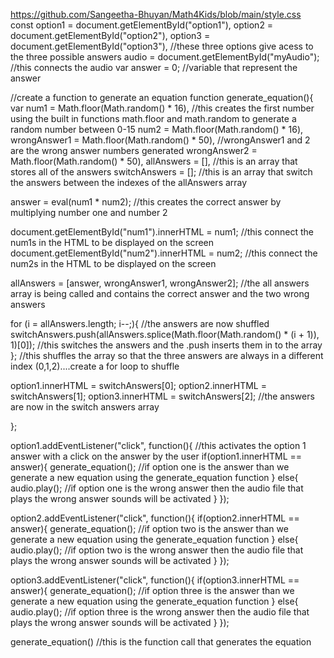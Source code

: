 https://github.com/Sangeetha-Bhuyan/Math4Kids/blob/main/style.css 
const option1 = document.getElementById("option1"),
      option2 = document.getElementById("option2"),
      option3 = document.getElementById("option3"),
  //these three options give acess to the three possible answers
      audio = document.getElementById("myAudio");  
  //this connects the audio 
var answer = 0;
//variable that represent the answer

//create a function to generate an equation
function generate_equation(){ 
  var num1 = Math.floor(Math.random() * 16),
  //this creates the first number using the built in functions math.floor and math.random to generate a random number between 0-15
      num2 = Math.floor(Math.random() * 16),
      wrongAnswer1 = Math.floor(Math.random() * 50),
  //wrongAnswer1 and 2 are the wrong answer numbers generated 
      wrongAnswer2 = Math.floor(Math.random() * 50),
      allAnswers = [],
    //this is an array that stores all of the answers
      switchAnswers = [];
    //this is an array that switch the answers between the indexes of the allAnswers array

  answer = eval(num1 * num2);
  //this creates the correct answer by multiplying number one and number 2
  
  document.getElementById("num1").innerHTML = num1; 
  //this connect the num1s in the HTML to be displayed on the screen
  document.getElementById("num2").innerHTML = num2; 
    //this connect the num2s in the HTML to be displayed on the screen

  allAnswers = [answer, wrongAnswer1, wrongAnswer2];
  //the all answers array is being called and contains the correct answer and the two wrong answers

  for (i = allAnswers.length; i--;){
    //the answers are now shuffled
    switchAnswers.push(allAnswers.splice(Math.floor(Math.random() * (i + 1)), 1)[0]);
    //this switches the answers and the .push inserts them in to the array
  };
  //this shuffles the array so that the three answers are always in a different index (0,1,2)....create a for loop to shuffle

  option1.innerHTML = switchAnswers[0];
  option2.innerHTML = switchAnswers[1];
  option3.innerHTML = switchAnswers[2]; 
  //the answers are now in the switch answers array 

};

option1.addEventListener("click", function(){
  //this activates the option 1 answer with a click on the answer by the user 
    if(option1.innerHTML == answer){
      generate_equation();
      //if option one is the answer than we generate a new equation using the generate_equation function 
    }
    else{
      audio.play();
      //if option one is the wrong answer then the audio file that plays the wrong answer sounds will be activated
    }
});

option2.addEventListener("click", function(){
    if(option2.innerHTML == answer){
      generate_equation();
            //if option two is the answer than we generate a new equation using the generate_equation function 
    }
    else{
      audio.play();
            //if option two is the wrong answer then the audio file that plays the wrong answer sounds will be activated
    }
});

option3.addEventListener("click", function(){
    if(option3.innerHTML == answer){
     generate_equation();
        //if option three is the answer than we generate a new equation using the generate_equation function 
    }
    else{
      audio.play();
            //if option three is the wrong answer then the audio file that plays the wrong answer sounds will be activated
    }
});

generate_equation()
//this is the function call that generates the equation

